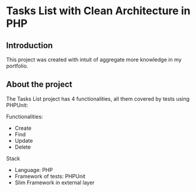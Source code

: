 # Tasks List with Clean Architecture in PHP

## Introduction
This project was created with intuit of aggregate more knowledge in my portfolio.

## About the project
The Tasks List project has 4 functionalities, all them covered by tests using PHPUnit:

Functionalities:
- Create
- Find
- Update
- Delete 

Stack
- Language: PHP
- Framework of tests: PHPUnit
- Slim Framework in external layer